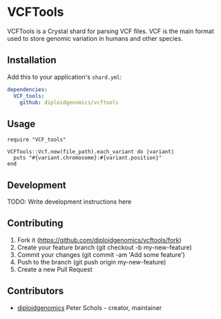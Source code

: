 # VCFTools

VCFTools is a Crystal shard for parsing VCF files. VCF is the main format used to store genomic variation in humans and other species.

## Installation

Add this to your application's `shard.yml`:

```yaml
dependencies:
  VCF_tools:
    github: diploidgenomics/vcftools
```

## Usage

```crystal
require "VCF_tools"

VCFTools::Vcf.new(file_path).each_variant do |variant|
  puts "#{variant.chromosome}:#{variant.position}"
end
```

## Development

TODO: Write development instructions here

## Contributing

1. Fork it (https://github.com/diploidgenomics/vcftools/fork)
2. Create your feature branch (git checkout -b my-new-feature)
3. Commit your changes (git commit -am 'Add some feature')
4. Push to the branch (git push origin my-new-feature)
5. Create a new Pull Request

## Contributors

- [diploidgenomics](https://github.com/diploidgenomics) Peter Schols - creator, maintainer
